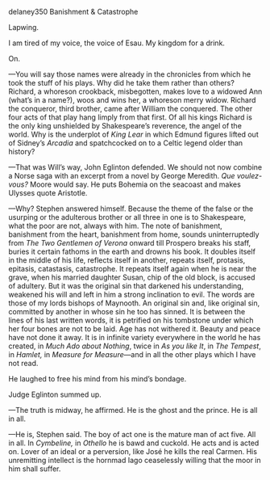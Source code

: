 delaney350 Banishment & Catastrophe

Lapwing.

I am tired of my voice, the voice of Esau. My kingdom for a drink.

On.

—You will say those names were already in the chronicles from which he
took the stuff of his plays. Why did he take them rather than others?
Richard, a whoreson crookback, misbegotten, makes love to a widowed Ann
(what’s in a name?), woos and wins her, a whoreson merry widow. Richard
the conqueror, third brother, came after William the conquered. The
other four acts of that play hang limply from that first. Of all his
kings Richard is the only king unshielded by Shakespeare’s reverence,
the angel of the world. Why is the underplot of *King Lear* in which
Edmund figures lifted out of Sidney’s *Arcadia* and spatchcocked on to a
Celtic legend older than history?

—That was Will’s way, John Eglinton defended. We should not now combine
a Norse saga with an excerpt from a novel by George Meredith. *Que
voulez-vous?* Moore would say. He puts Bohemia on the seacoast and makes
Ulysses quote Aristotle.

—Why? Stephen answered himself. Because the theme of the false or the
usurping or the adulterous brother or all three in one is to
Shakespeare, what the poor are not, always with him. The note of
banishment, banishment from the heart, banishment from home, sounds
uninterruptedly from *The Two Gentlemen of Verona* onward till Prospero
breaks his staff, buries it certain fathoms in the earth and drowns his
book. It doubles itself in the middle of his life, reflects itself in
another, repeats itself, protasis, epitasis, catastasis, catastrophe. It
repeats itself again when he is near the grave, when his married
daughter Susan, chip of the old block, is accused of adultery. But it
was the original sin that darkened his understanding, weakened his will
and left in him a strong inclination to evil. The words are those of my
lords bishops of Maynooth. An original sin and, like original sin,
committed by another in whose sin he too has sinned. It is between the
lines of his last written words, it is petrified on his tombstone under
which her four bones are not to be laid. Age has not withered it. Beauty
and peace have not done it away. It is in infinite variety everywhere in
the world he has created, in *Much Ado about Nothing*, twice in *As you
like It*, in *The Tempest*, in *Hamlet,* in *Measure for Measure*—and in
all the other plays which I have not read.

He laughed to free his mind from his mind’s bondage.

Judge Eglinton summed up.

—The truth is midway, he affirmed. He is the ghost and the prince. He is
all in all.

—He is, Stephen said. The boy of act one is the mature man of act five.
All in all. In *Cymbeline,* in *Othello* he is bawd and cuckold. He acts
and is acted on. Lover of an ideal or a perversion, like José he kills
the real Carmen. His unremitting intellect is the hornmad Iago
ceaselessly willing that the moor in him shall suffer.

